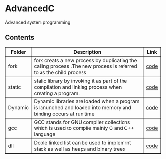 # AdvancedC
Advanced system programming
<h2>Contents</h2>
<table style="width:100%" border="lpx soild black">
<tr>
<th>Folder</th>
<th>Description</th>
<th>Link</th>
</tr>
<tr>
<td>fork</td>
<td>fork creats a new process by duplicating the calling process .The new process is referred to as the child process</td>
<td><a href="http://github.com/chemchemnaresh/AdvancedC/tree/main/fork">code</a></td>
</tr>
<tr>
<td>static</td>
<td>static library by invoking it as part of the compilation and linking process when creating a program.</td>
<td><a href="http://github.com/chemchemnaresh/AdvancedC/tree/main/static">code</a></td>
</tr>
<tr>
<td>Dynamic</td>
<td>Dynamic libraries are loaded when a program is lanunched and loaded into memory and binding occurs at run time</td>
<td><a href="http://github.com/chemchemnaresh/AdvancedC/tree/main/Dynamic">code</a></td>
</tr>
<tr>
<td>gcc</td>
<td>GCC stands for GNU compiler collections which is used to compile mainly C and C++ language</td>
<td><a href="http://github.com/chemchemnaresh/AdvancedC/tree/main/gcc">code</a></td>
</tr>
<tr>
<td>dll</td>
<td>Doble linked list can be used to implemrnt stack as well as heaps and binary trees</td>
<td><a href="http://github.com/chemchemnaresh/AdvancedC/tree/main/dll">code</a></td>
</tr>
</table>
